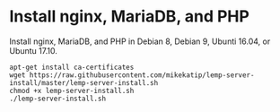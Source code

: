 # Install nginx, MariaDB, and PHP

Install nginx, MariaDB, and PHP in Debian 8, Debian 9, Ubunti 16.04, or Ubuntu 17.10.

```
apt-get install ca-certificates
wget https://raw.githubusercontent.com/mikekatip/lemp-server-install/master/lemp-server-install.sh
chmod +x lemp-server-install.sh
./lemp-server-install.sh
```

